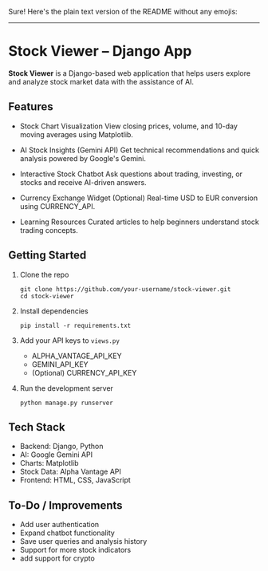 Sure! Here's the plain text version of the README without any emojis:

---

# Stock Viewer – Django App

**Stock Viewer** is a Django-based web application that helps users explore and analyze stock market data with the assistance of AI.

## Features

* Stock Chart Visualization
  View closing prices, volume, and 10-day moving averages using Matplotlib.

* AI Stock Insights (Gemini API)
  Get technical recommendations and quick analysis powered by Google's Gemini.

* Interactive Stock Chatbot
  Ask questions about trading, investing, or stocks and receive AI-driven answers.

* Currency Exchange Widget (Optional)
  Real-time USD to EUR conversion using CURRENCY\_API.

* Learning Resources
  Curated articles to help beginners understand stock trading concepts.

## Getting Started

1. Clone the repo

   ```
   git clone https://github.com/your-username/stock-viewer.git
   cd stock-viewer
   ```

2. Install dependencies

   ```
   pip install -r requirements.txt
   ```

3. Add your API keys to `views.py`

   * ALPHA\_VANTAGE\_API\_KEY
   * GEMINI\_API\_KEY
   * (Optional) CURRENCY\_API\_KEY

4. Run the development server

   ```
   python manage.py runserver
   ```

## Tech Stack

* Backend: Django, Python
* AI: Google Gemini API
* Charts: Matplotlib
* Stock Data: Alpha Vantage API
* Frontend: HTML, CSS, JavaScript

## To-Do / Improvements

* Add user authentication
* Expand chatbot functionality
* Save user queries and analysis history
* Support for more stock indicators
* add support for crypto
